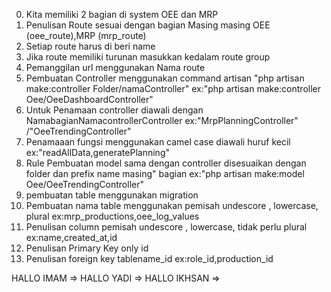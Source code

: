 0. Kita memiliki 2 bagian di system OEE dan MRP
1. Penulisan Route sesuai dengan bagian Masing masing OEE (oee_route),MRP (mrp_route)
2. Setiap route harus di beri name 
3. Jika route memiliki turunan masukkan kedalam route group
4. Pemanggilan url menggunakan Nama route
5. Pembuatan Controller menggunakan command artisan "php artisan make:controller Folder/namaController" 
ex:"php artisan make:controller Oee/OeeDashboardController"
6. Untuk Penamaan controller diawali dengan NamabagianNamacontrollerController ex:"MrpPlanningController" /"OeeTrendingController"
7. Penamaaan fungsi menggunakan camel case diawali huruf kecil ex:"readAllData,generatePlanning"
8. Rule Pembuatan model sama dengan controller disesuaikan dengan folder dan prefix name masing" bagian 
ex:"php artisan make:model Oee/OeeTrendingController"
9. pembuatan table menggunakan migration
10. Pembuatan nama table menggunakan pemisah undescore , lowercase, plural ex:mrp_productions,oee_log_values
11. Penulisan column pemisah undescore , lowercase, tidak perlu plural ex:name,created_at,id
12. Penulisan Primary Key only id
13. Penulisan foreign key tablename_id ex:role_id,production_id

HALLO IMAM => HALLO YADI => HALLO IKHSAN => 